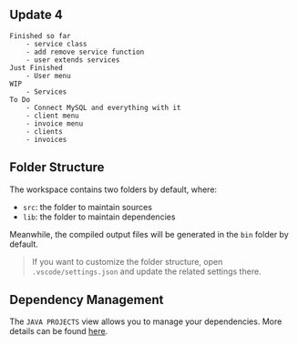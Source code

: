 ## Update 4
    Finished so far
        - service class
        - add remove service function
        - user extends services
    Just Finished
        - User menu
    WIP
        - Services
    To Do
        - Connect MySQL and everything with it
        - client menu
        - invoice menu
        - clients
        - invoices


## Folder Structure

The workspace contains two folders by default, where:

- `src`: the folder to maintain sources
- `lib`: the folder to maintain dependencies

Meanwhile, the compiled output files will be generated in the `bin` folder by default.

> If you want to customize the folder structure, open `.vscode/settings.json` and update the related settings there.

## Dependency Management

The `JAVA PROJECTS` view allows you to manage your dependencies. More details can be found [here](https://github.com/microsoft/vscode-java-dependency#manage-dependencies).
